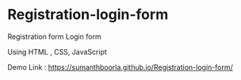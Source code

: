 # Registration-login-form

Registration form 
Login form 

Using HTML , CSS, JavaScript


Demo Link : https://sumanthboorla.github.io/Registration-login-form/

